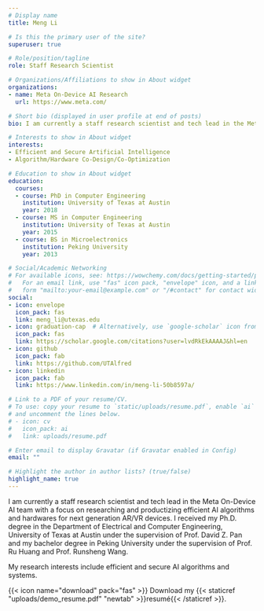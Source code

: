 ```yaml
---
# Display name
title: Meng Li

# Is this the primary user of the site?
superuser: true

# Role/position/tagline
role: Staff Research Scientist

# Organizations/Affiliations to show in About widget
organizations:
- name: Meta On-Device AI Research
  url: https://www.meta.com/

# Short bio (displayed in user profile at end of posts)
bio: I am currently a staff research scientist and tech lead in the Meta On-Device AI team with a focus on researching and productizing efficient AI algorithms and hardwares for next generation AR/VR devices. I received my Ph.D. degree in the Department of Electrical and Computer Engineering, University of Texas at Austin under the supervision of Prof. David Z. Pan and my bachelor degree in Peking University under the supervision of Prof. Ru Huang and Prof. Runsheng Wang. My research interests include efficient and secure AI algorithms and systems.

# Interests to show in About widget
interests:
- Efficient and Secure Artificial Intelligence
- Algorithm/Hardware Co-Design/Co-Optimization

# Education to show in About widget
education:
  courses:
  - course: PhD in Computer Engineering
    institution: University of Texas at Austin
    year: 2018
  - course: MS in Computer Engineering
    institution: University of Texas at Austin
    year: 2015
  - course: BS in Microelectronics
    institution: Peking University
    year: 2013

# Social/Academic Networking
# For available icons, see: https://wowchemy.com/docs/getting-started/page-builder/#icons
#   For an email link, use "fas" icon pack, "envelope" icon, and a link in the
#   form "mailto:your-email@example.com" or "/#contact" for contact widget.
social:
- icon: envelope
  icon_pack: fas
  link: meng_li@utexas.edu
- icon: graduation-cap  # Alternatively, use `google-scholar` icon from `ai` icon pack
  icon_pack: fas
  link: https://scholar.google.com/citations?user=lvdRkEkAAAAJ&hl=en
- icon: github
  icon_pack: fab
  link: https://github.com/UTAlfred
- icon: linkedin
  icon_pack: fab
  link: https://www.linkedin.com/in/meng-li-50b8597a/

# Link to a PDF of your resume/CV.
# To use: copy your resume to `static/uploads/resume.pdf`, enable `ai` icons in `params.toml`, 
# and uncomment the lines below.
# - icon: cv
#   icon_pack: ai
#   link: uploads/resume.pdf

# Enter email to display Gravatar (if Gravatar enabled in Config)
email: ""

# Highlight the author in author lists? (true/false)
highlight_name: true
---
```


I am currently a staff research scientist and tech lead in the Meta On-Device AI team with a focus on researching and productizing efficient AI algorithms and hardwares for next generation AR/VR devices. I received my Ph.D. degree in the Department of Electrical and Computer Engineering, University of Texas at Austin under the supervision of Prof. David Z. Pan and my bachelor degree in Peking University under the supervision of Prof. Ru Huang and Prof. Runsheng Wang.

My research interests include efficient and secure AI algorithms and systems.

{{< icon name="download" pack="fas" >}} Download my {{< staticref "uploads/demo_resume.pdf" "newtab" >}}resumé{{< /staticref >}}.

